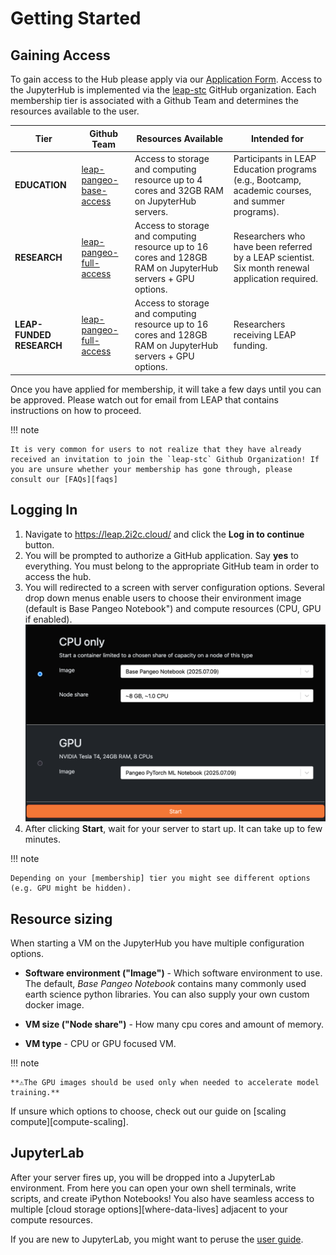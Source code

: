 # Getting Started

## Gaining Access

To gain access to the Hub please apply via our [Application Form](https://forms.gle/RpeaMZh5btTdZtzu8). Access to the JupyterHub is implemented via the [leap-stc](https://github.com/orgs/leap-stc/teams) GitHub organization. Each membership tier is associated with a Github Team and determines the resources available to the user.

| Tier                     | Github Team                                                                               | Resources Available                                                                                        | Intended for                                                                                     |
| ------------------------ | ----------------------------------------------------------------------------------------- | ---------------------------------------------------------------------------------------------------------- | ------------------------------------------------------------------------------------------------ |
| **EDUCATION**            | [leap-pangeo-base-access](https://github.com/orgs/leap-stc/teams/leap-pangeo-base-access) | Access to storage and computing resource up to 4 cores and 32GB RAM on JupyterHub servers.                 | Participants in LEAP Education programs (e.g., Bootcamp, academic courses, and summer programs). |
| **RESEARCH**             | [leap-pangeo-full-access](https://github.com/orgs/leap-stc/teams/leap-pangeo-full-access) | Access to storage and computing resource up to 16 cores and 128GB RAM on JupyterHub servers + GPU options. | Researchers who have been referred by a LEAP scientist. Six month renewal application required.  |
| **LEAP-FUNDED RESEARCH** | [leap-pangeo-full-access](https://github.com/orgs/leap-stc/teams/leap-pangeo-full-access) | Access to storage and computing resource up to 16 cores and 128GB RAM on JupyterHub servers + GPU options. | Researchers receiving LEAP funding.                                                              |

Once you have applied for membership, it will take a few days until you can be approved. Please watch out for email from LEAP that contains instructions on how to proceed.

!!! note

    It is very common for users to not realize that they have already received an invitation to join the `leap-stc` Github Organization! If you are unsure whether your membership has gone through, please consult our [FAQs][faqs]

## Logging In

1. Navigate to <https://leap.2i2c.cloud/> and click the **Log in to continue** button.
1. You will be prompted to authorize a GitHub application. Say **yes** to everything.
    You must belong to the appropriate GitHub team in order to access the hub.
1. You will redirected to a screen with server configuration options. Several drop down menus enable users to choose their environment image (default is Base Pangeo Notebook") and compute resources (CPU, GPU if enabled).
    ![Server Options](../assets/hub_menu.png)
1. After clicking **Start**, wait for your server to start up. It can take up to few minutes.

!!! note

    Depending on your [membership] tier you might see different options (e.g. GPU might be hidden).

## Resource sizing

When starting a VM on the JupyterHub you have multiple configuration options.

- **Software environment ("Image")** - Which software environment to use. The default, *_Base Pangeo Notebook_* contains many commonly used earth science python libraries. You can also supply your own custom docker image.

- **VM size ("Node share")** - How many cpu cores and amount of memory.

- **VM type** - CPU or GPU focused VM.

!!! note

    **⚠️The GPU images should be used only when needed to accelerate model training.**

If unsure which options to choose, check out our guide on [scaling compute][compute-scaling].

## JupyterLab

After your server fires up, you will be dropped into a JupyterLab environment. From here you can open your own shell terminals, write scripts, and create iPython Notebooks! You also have seamless access to multiple [cloud storage options][where-data-lives] adjacent to your compute resources.

If you are new to JupyterLab, you might want to peruse the [user guide](https://jupyterlab.readthedocs.io/en/stable/user/interface.html).
